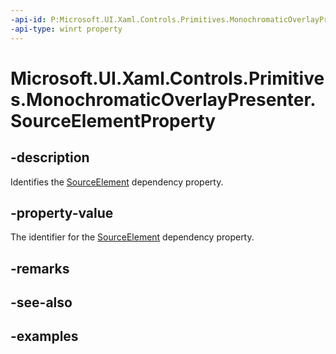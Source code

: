 ```yaml
---
-api-id: P:Microsoft.UI.Xaml.Controls.Primitives.MonochromaticOverlayPresenter.SourceElementProperty
-api-type: winrt property
---
```


# Microsoft.UI.Xaml.Controls.Primitives.MonochromaticOverlayPresenter.SourceElementProperty

<!--
public static Windows.UI.Xaml.DependencyProperty SourceElementProperty { get; }
-->

## -description

Identifies the [SourceElement](monochromaticoverlaypresenter_sourceelement.md) dependency property.

## -property-value

The identifier for the [SourceElement](monochromaticoverlaypresenter_sourceelement.md) dependency property.

## -remarks

## -see-also

## -examples
